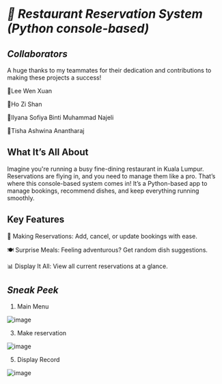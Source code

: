 # _**🍝 Restaurant Reservation System (Python console-based)**_


## _**Collaborators**_
A huge thanks to my teammates for their dedication and contributions to making these projects a success! 

🌟Lee Wen Xuan

🌟Ho Zi Shan

🌟Ilyana Sofiya Binti Muhammad Najeli

🌟Tisha Ashwina Anantharaj


## **What It’s All About**

Imagine you're running a busy fine-dining restaurant in Kuala Lumpur. Reservations are flying in, and you need to manage them like a pro. That’s where this console-based system comes in! It’s a Python-based app to manage bookings, recommend dishes, and keep everything running smoothly.



## **Key Features**

📅 Making Reservations: Add, cancel, or update bookings with ease.

🍽️ Surprise Meals: Feeling adventurous? Get random dish suggestions.

📊 Display It All: View all current reservations at a glance.



## **_Sneak Peek_**

1. Main Menu

![image](https://github.com/user-attachments/assets/aa5deaa9-9b46-4981-ac6a-4ad41feee268)


3. Make reservation
   
![image](https://github.com/user-attachments/assets/c11878dc-db42-4343-9d37-d8294611ee05)


5. Display Record
   
![image](https://github.com/user-attachments/assets/caac78cf-9de6-4585-bdaf-d2b8c0d96937)


